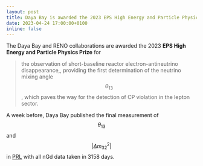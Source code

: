 ```yaml
---
layout: post
title: Daya Bay is awarded the 2023 EPS High Energy and Particle Physics Prize
date: 2023-04-24 17:00:00+0100
inline: false
---
```


The Daya Bay and RENO collaborations are awarded the 2023 **EPS High Energy and Particle Physics Prize** for 
> the observation of short-baseline reactor electron-antineutrino disappearance,, providing the first determination of the neutrino mixing angle $$\theta_{13}$$, which paves the way for the detection of CP violation in the lepton sector. 

A week before, Daya Bay published the final measurement of $$\theta_{13}$$ and $$\vert\Delta m^2_{32}\vert$$ in <a href="https://journals.aps.org/prl/abstract/10.1103/PhysRevLett.130.161802">PRL</a> with all nGd data taken in 3158 days.
